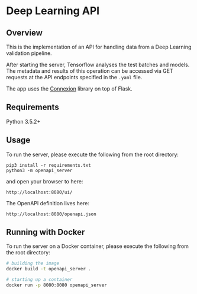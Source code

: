 # Deep Learning API

## Overview
This is the implementation of an API for handling data from a Deep Learning validation pipeline. 

After starting the server, Tensorflow analyses the test batches and models. 
The metadata and results of this operation can be accessed via GET requests at the API endpoints specified in the ```.yaml``` file.


The app uses the [Connexion](https://github.com/zalando/connexion) library on top of Flask.

## Requirements
Python 3.5.2+

## Usage
To run the server, please execute the following from the root directory:

```
pip3 install -r requirements.txt
python3 -m openapi_server
```

and open your browser to here:

```
http://localhost:8080/ui/
```

The OpenAPI definition lives here:

```
http://localhost:8080/openapi.json
```

## Running with Docker

To run the server on a Docker container, please execute the following from the root directory:

```bash
# building the image
docker build -t openapi_server .

# starting up a container
docker run -p 8080:8080 openapi_server
```